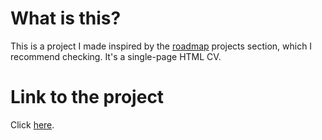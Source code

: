 # What is this?

This is a project I made inspired by the [roadmap](https://roadmap.sh) projects section, which I recommend checking. It's a single-page HTML CV.

# Link to the project

Click [here](https://hdarlim.github.io/CV/).
